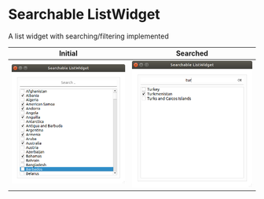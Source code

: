 # Searchable ListWidget

A list widget with searching/filtering implemented

|Initial|Searched|
|-------|--------|
|![initial](./assets/1.png)|![initial](./assets/2.png)|
